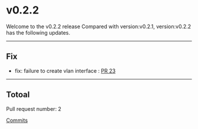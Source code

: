 
# v0.2.2
Welcome to the v0.2.2 release 
Compared with version:v0.2.1, version:v0.2.2 has the following updates.

***

## Fix

* fix: failure to create vlan interface : [PR 23](https://github.com/infrastructure-io/topohub/pull/23)



***

## Totoal 

Pull request number: 2

[ Commits ](https://github.com/infrastructure-io/topohub/compare/v0.2.1...v0.2.2)
